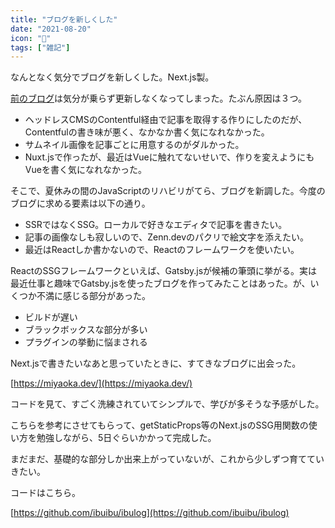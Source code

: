 ```yaml
---
title: "ブログを新しくした"
date: "2021-08-20"
icon: "👋"
tags: ["雑記"]
---
```


なんとなく気分でブログを新しくした。Next.js製。

[前のブログ](https://awesome-nightingale-e9e443.netlify.app)は気分が乗らず更新しなくなってしまった。たぶん原因は３つ。

- ヘッドレスCMSのContentful経由で記事を取得する作りにしたのだが、Contentfulの書き味が悪く、なかなか書く気になれなかった。
- サムネイル画像を記事ごとに用意するのがダルかった。
- Nuxt.jsで作ったが、最近はVueに触れてないせいで、作りを変えようにもVueを書く気になれなかった。

そこで、夏休みの間のJavaScriptのリハビリがてら、ブログを新調した。今度のブログに求める要素は以下の通り。

- SSRではなくSSG。ローカルで好きなエディタで記事を書きたい。
- 記事の画像なしも寂しいので、Zenn.devのパクリで絵文字を添えたい。
- 最近はReactしか書かないので、Reactのフレームワークを使いたい。

ReactのSSGフレームワークといえば、Gatsby.jsが候補の筆頭に挙がる。実は最近仕事と趣味でGatsby.jsを使ったブログを作ってみたことはあった。が、いくつか不満に感じる部分があった。

- ビルドが遅い
- ブラックボックスな部分が多い
- プラグインの挙動に悩まされる

Next.jsで書きたいなあと思っていたときに、すてきなブログに出会った。

[https://miyaoka.dev/](https://miyaoka.dev/)

コードを見て、すごく洗練されていてシンプルで、学びが多そうな予感がした。

こちらを参考にさせてもらって、getStaticProps等のNext.jsのSSG用関数の使い方を勉強しながら、5日ぐらいかかって完成した。

まだまだ、基礎的な部分しか出来上がっていないが、これから少しずつ育てていきたい。

コードはこちら。

[https://github.com/ibuibu/ibulog](https://github.com/ibuibu/ibulog)


